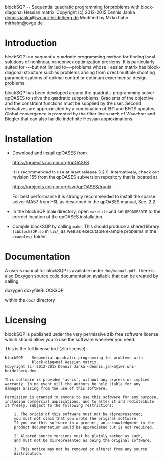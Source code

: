 blockSQP -- Sequential quadratic programming for problems with
            block-diagonal Hessian matrix.
Copyright (c) 2012-2015 Dennis Janka <dennis.janka@iwr.uni-heidelberg.de>
Modified by Mirko hahn <mirhahn@ovgu.de>


Introduction
============
blockSQP is a sequential quadratic programming method for finding local solutions
of nonlinear, nonconvex optimization problems. It is particularly suited for
---but not limited to---problems whose Hessian matrix has block-diagonal
structure such as problems arising from direct multiple shooting
parameterizations of optimal control or optimum experimental design problems.

blockSQP has been developed around the quadratic programming solver
qpOASES to solve the quadratic subproblems. Gradients of the objective
and the constraint functions must be supplied by the user. Second derivatives
are approximated by a combination of SR1 and BFGS updates. Global convergence
is promoted by the filter line search of Waechter and Biegler that can also
handle indefinite Hessian approximations.


Installation
============
* Download and install qpOASES from

  https://projects.coin-or.org/qpOASES .

  It is recommended to use at least release 3.2.0.
  Alternatively, check out revision 155 from the qpOASES subversion
  repository that is located at

  https://projects.coin-or.org/svn/qpOASES/trunk/ .

  For best performance it is strongly recommended to install the sparse
  solver MA57 from HSL as described in the qpOASES manual, Sec. 2.2.

* In the blockSQP main directory, open `makefile` and set `QPOASESDIR`
  to the correct location of the qpOASES installation.

* Compile blockSQP by calling `make`. This should produce a shared
  library `libblockSQP.so` in `lib/`, as well as executable example problems
  in the `examples/` folder.


Documentation
=============
A user's manual for blockSQP is available under `doc/manual.pdf`.
There is also Doxygen source code documentation available that can
be created by calling

  doxygen doxyfileBLOCKSQP

within the `doc/` directory.


Licensing
=========
blockSQP is published under the very permissive zlib free software
license which should allow you to use the software wherever you need.

This is the full license text (zlib license):

    blockSQP -- Sequential quadratic programming for problems with
                block-diagonal Hessian matrix.
    Copyright (c) 2012-2015 Dennis Janka <dennis.janka@iwr.uni-heidelberg.de>

    This software is provided 'as-is', without any express or implied
    warranty. In no event will the authors be held liable for any
    damages arising from the use of this software.

    Permission is granted to anyone to use this software for any purpose,
    including commercial applications, and to alter it and redistribute
    it freely, subject to the following restrictions:

        1. The origin of this software must not be misrepresented;
        you must not claim that you wrote the original software.
        If you use this software in a product, an acknowledgment in the
        product documentation would be appreciated but is not required.

        2. Altered source versions must be plainly marked as such,
        and must not be misrepresented as being the original software.

        3. This notice may not be removed or altered from any source
        distribution.
